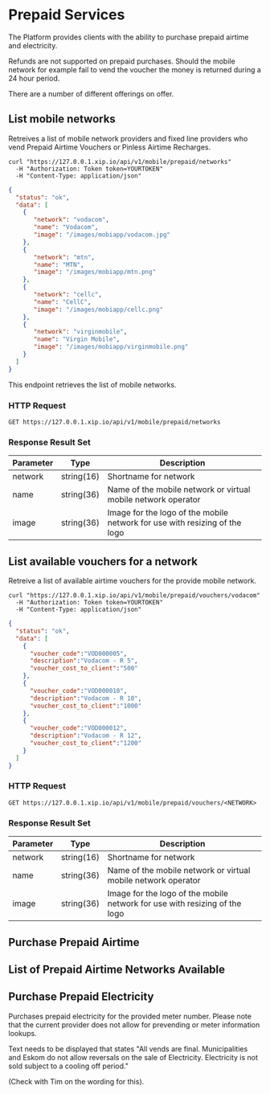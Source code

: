 # Prepaid Services

The Platform provides clients with the ability to purchase prepaid airtime and electricity.

Refunds are not supported on prepaid purchases.  Should the mobile network for example fail to vend the voucher the money is returned during a 24 hour period.

There are a number of different offerings on offer.

## List mobile networks

Retreives a list of mobile network providers and fixed line providers who vend
Prepaid Airtime Vouchers or Pinless Airtime Recharges.

```shell
curl "https://127.0.0.1.xip.io/api/v1/mobile/prepaid/networks"
  -H "Authorization: Token token=YOURTOKEN"
  -H "Content-Type: application/json"
```

```json
{
  "status": "ok",
  "data": [
    {
       "network": "vodacom",
       "name": "Vodacom",
       "image": "/images/mobiapp/vodacom.jpg"
    },
    {
       "network": "mtn",
       "name": "MTN",
       "image": "/images/mobiapp/mtn.png"
    },
    {
       "network": "cellc",
       "name": "CellC",
       "image": "/images/mobiapp/cellc.png"
    },
    {
       "network": "virginmobile",
       "name": "Virgin Mobile",
       "image": "/images/mobiapp/virginmobile.png"
    }
  ]
}
```

This endpoint retrieves the list of mobile networks.

### HTTP Request

`GET https://127.0.0.1.xip.io/api/v1/mobile/prepaid/networks`

### Response Result Set

Parameter | Type | Description
--------- | ----  | -----------
network | string(16) | Shortname for network
name | string(36) | Name of the mobile network or virtual mobile network operator
image | string(36) | Image for the logo of the mobile network for use with resizing of the logo

## List available vouchers for a network

Retreive a list of available airtime vouchers for the provide mobile network.


```shell
curl "https://127.0.0.1.xip.io/api/v1/mobile/prepaid/vouchers/vodacom"
  -H "Authorization: Token token=YOURTOKEN"
  -H "Content-Type: application/json"
```

```json
{
  "status": "ok",
  "data": [
    {
      "voucher_code":"VOD000005",
      "description":"Vodacom - R 5",
      "voucher_cost_to_client":"500"
    },
    {
      "voucher_code":"VOD000010",
      "description":"Vodacom - R 10",
      "voucher_cost_to_client":"1000"
    },
    {
      "voucher_code":"VOD000012",
      "description":"Vodacom - R 12",
      "voucher_cost_to_client":"1200"
    }
  ]
}
```

### HTTP Request

`GET https://127.0.0.1.xip.io/api/v1/mobile/prepaid/vouchers/<NETWORK>`

### Response Result Set

Parameter | Type | Description
--------- | ----  | -----------
network | string(16) | Shortname for network
name | string(36) | Name of the mobile network or virtual mobile network operator
image | string(36) | Image for the logo of the mobile network for use with resizing of the logo


## Purchase Prepaid Airtime

## List of Prepaid Airtime Networks Available

## Purchase Prepaid Electricity

Purchases prepaid electricity for the provided meter number.  Please note that the current provider does not allow for prevending or meter information lookups.

Text needs to be displayed that states "All vends are final.  Municipalities and Eskom do not allow reversals on the sale of Electricity.  Electricity is not sold subject to a cooling off period."

(Check with Tim on the wording for this).
